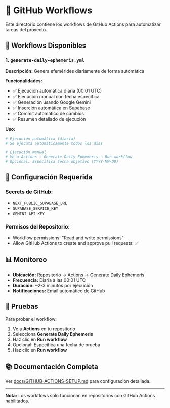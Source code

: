 # 📁 GitHub Workflows

Este directorio contiene los workflows de GitHub Actions para automatizar tareas del proyecto.

## 🚀 Workflows Disponibles

### 1. `generate-daily-ephemeris.yml`
**Descripción:** Genera efemérides diariamente de forma automática

**Funcionalidades:**
- ✅ Ejecución automática diaria (00:01 UTC)
- ✅ Ejecución manual con fecha específica
- ✅ Generación usando Google Gemini
- ✅ Inserción automática en Supabase
- ✅ Commit automático de cambios
- ✅ Resumen detallado de ejecución

**Uso:**
```bash
# Ejecución automática (diaria)
# Se ejecuta automáticamente todos los días

# Ejecución manual
# Ve a Actions → Generate Daily Ephemeris → Run workflow
# Opcional: Especifica fecha objetivo (YYYY-MM-DD)
```

## 🔧 Configuración Requerida

### Secrets de GitHub:
- `NEXT_PUBLIC_SUPABASE_URL`
- `SUPABASE_SERVICE_KEY`
- `GEMINI_API_KEY`

### Permisos del Repositorio:
- Workflow permissions: "Read and write permissions"
- Allow GitHub Actions to create and approve pull requests: ✅

## 📊 Monitoreo

- **Ubicación:** Repositorio → Actions → Generate Daily Ephemeris
- **Frecuencia:** Diaria a las 00:01 UTC
- **Duración:** ~2-3 minutos por ejecución
- **Notificaciones:** Email automático de GitHub

## 🧪 Pruebas

Para probar el workflow:

1. Ve a **Actions** en tu repositorio
2. Selecciona **Generate Daily Ephemeris**
3. Haz clic en **Run workflow**
4. Opcional: Especifica una fecha de prueba
5. Haz clic en **Run workflow**

## 📚 Documentación Completa

Ver [docs/GITHUB-ACTIONS-SETUP.md](../docs/GITHUB-ACTIONS-SETUP.md) para configuración detallada.

---

**Nota:** Los workflows solo funcionan en repositorios con GitHub Actions habilitados.
